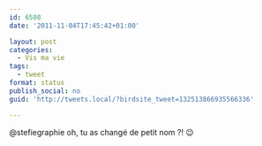 ```yaml
---
id: 6508
date: '2011-11-04T17:45:42+01:00'

layout: post
categories:
  - Vis ma vie
tags:
  - tweet
format: status
publish_social: no
guid: 'http://tweets.local/?birdsite_tweet=132513866935566336'

---
```


@stefiegraphie oh, tu as changé de petit nom ?! 😉